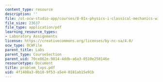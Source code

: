 ```yaml
---
content_type: resource
description: ''
file: /ol-ocw-studio-app/courses/8-01x-physics-i-classical-mechanics-with-an-experimental-focus-fall-2002/4f1408a30b109f53a5e40181ab15e91b_problem_lvps.pdf
file_size: 23637
file_type: application/pdf
learning_resource_types:
- Laboratory Assignments
license: https://creativecommons.org/licenses/by-nc-sa/4.0/
ocw_type: OCWFile
parent_title: Labs
parent_type: CourseSection
parent_uid: 70ce862e-9814-4ddb-a6a3-0510e258146e
resourcetype: Document
title: problem_lvps.pdf
uid: 4f1408a3-0b10-9f53-a5e4-0181ab15e91b
---
```

